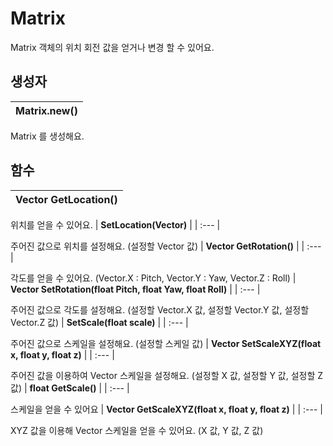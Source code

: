 # **Matrix**


Matrix 객체의 위치 회전 값을 얻거나 변경 할 수 있어요. 
## **생성자**

| **Matrix.new()** |
| :--- |

Matrix 를 생성해요. 
## **함수**

| **Vector GetLocation()** |
| :--- |

위치를 얻을 수 있어요. 
| **SetLocation(Vector)** |
| :--- |

주어진 값으로 위치를 설정해요. (설정할 Vector 값) 
| **Vector GetRotation()** |
| :--- |

각도를 얻을 수 있어요. (Vector.X : Pitch, Vector.Y : Yaw, Vector.Z : Roll) 
| **Vector SetRotation(float Pitch, float Yaw, float Roll)** |
| :--- |

주어진 값으로 각도를 설정해요. (설정할 Vector.X 값, 설정할 Vector.Y 값, 설정할 Vector.Z 값) 
| **SetScale(float scale)** |
| :--- |

주어진 값으로 스케일을 설정해요. (설정할 스케일 값) 
| **Vector SetScaleXYZ(float x, float y, float z)** |
| :--- |

주어진 값을 이용하여 Vector 스케일을 설정해요. (설정할 X 값, 설정할 Y 값, 설정할 Z 값) 
| **float GetScale()** |
| :--- |

스케일을 얻을 수 있어요 
| **Vector GetScaleXYZ(float x, float y, float z)** |
| :--- |

XYZ 값을 이용해 Vector 스케일을 얻을 수 있어요. (X 값, Y 값, Z 값) 
